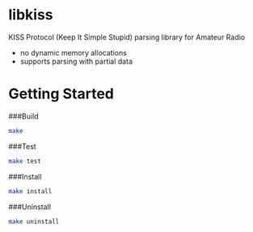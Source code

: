 # libkiss
KISS Protocol (Keep It Simple Stupid) parsing library for Amateur Radio

 * no dynamic memory allocations
 * supports parsing with partial data

Getting Started
===============

###Build

```bash
make
```

###Test

```bash
make test
```

###Install

```bash
make install
```

###Uninstall

```bash
make uninstall
```
